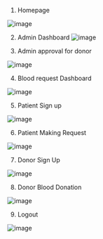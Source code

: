 1. Homepage

![image](https://user-images.githubusercontent.com/65600727/123570286-87c13180-d7e5-11eb-9c73-88fcdeef0dcd.png)

2. Admin Dashboard
![image](https://user-images.githubusercontent.com/65600727/123571797-9fe68000-d7e8-11eb-8f1c-48a88462f499.png)


3. Admin approval for donor

![image](https://user-images.githubusercontent.com/65600727/123571834-b8ef3100-d7e8-11eb-87bf-182125569d0c.png)

4. Blood request Dashboard

![image](https://user-images.githubusercontent.com/65600727/123571884-cc020100-d7e8-11eb-84b4-79c60686c0d1.png)

5. Patient Sign up

![image](https://user-images.githubusercontent.com/65600727/123571987-fd7acc80-d7e8-11eb-87b2-51e63b6100e2.png)

6. Patient Making Request

![image](https://user-images.githubusercontent.com/65600727/123572031-0ff50600-d7e9-11eb-90a8-5aea1549b3ac.png)


7. Donor Sign Up

![image](https://user-images.githubusercontent.com/65600727/123572085-28fdb700-d7e9-11eb-839f-8667783b5f87.png)


8. Donor Blood Donation 

![image](https://user-images.githubusercontent.com/65600727/123572137-4af73980-d7e9-11eb-8065-8f0f9d9fa221.png)

9. Logout 

![image](https://user-images.githubusercontent.com/65600727/123572182-5cd8dc80-d7e9-11eb-8944-383c94bc0b82.png)







